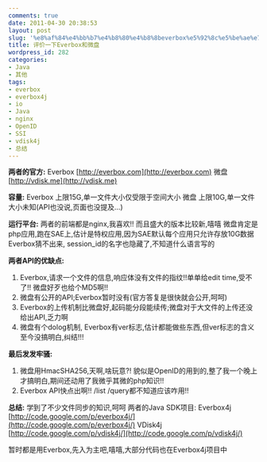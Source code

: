 ```yaml
---
comments: true
date: 2011-04-30 20:38:53
layout: post
slug: '%e8%af%84%e4%bb%b7%e4%b8%80%e4%b8%8beverbox%e5%92%8c%e5%be%ae%e7%9b%98'
title: 评价一下Everbox和微盘
wordpress_id: 282
categories:
- Java
- 其他
tags:
- everbox
- everbox4j
- io
- Java
- nginx
- OpenID
- SSI
- vdisk4j
- 总结
---
```


**两者的官方:**
Everbox [http://everbox.com](http://everbox.com)
微盘 [http://vdisk.me](http://vdisk.me)

**容量:**
Everbox 上限15G,单一文件大小仅受限于空间大小
微盘      上限10G,单一文件大小未知(API也没说,页面也没提及...)

**运行平台:**
两者的前端都是nginx,我喜欢!! 而且盛大的版本比较新,嘻嘻
微盘肯定是php应用,跑在SAE上,估计是特权应用,因为SAE默认每个应用只允许存放10G数据
Everbox猜不出来, session_id的名字也隐藏了,不知道什么语言写的

**两者API的优缺点:**
1. Everbox,请求一个文件的信息,响应体没有文件的指纹!!单单给edit time,受不了!! 微盘好歹也给个MD5啊!!
2. 微盘有公开的API;Everbox暂时没有(官方答复是很快就会公开,呵呵)
3. Everbox的上传机制比微盘好,起码能分段能续传;微盘对于大文件的上传还没给出API,乏力啊
4. 微盘有个dolog机制, Everbox有ver标志,估计都能做些东西,但ver标志的含义至今没搞明白,纠结!!!

**最后发发牢骚:**
1. 微盘用HmacSHA256,天啊,啥玩意?! 貌似是OpenID的用到的,整了我一个晚上才搞明白,期间还动用了我微乎其微的php知识!!
2. Everbox API快点出啊!! /list /query都不知道应该咋用!!

**总结:**
学到了不少文件同步的知识,呵呵
两者的Java SDK项目:
Everbox4j [http://code.google.com/p/everbox4j/](http://code.google.com/p/everbox4j/)
VDisk4j     [http://code.google.com/p/vdisk4j/](http://code.google.com/p/vdisk4j/)

暂时都是用Everbox,先入为主吧,嘻嘻,大部分代码也在Everbox4j项目中
